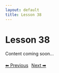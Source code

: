```yaml
---
layout: default
title: Lesson 38
---
```


# Lesson 38

Content coming soon...

<div style="margin-top: 20px;">
<a href="/docs/Intermediate/Lessons/lesson_37.md" style="margin-right: 10px;">⬅ Previous</a><a href="/docs/Intermediate/Lessons/lesson_39.md">Next ➡</a>
</div>
